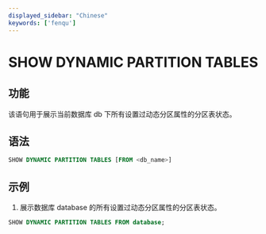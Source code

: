 ```yaml
---
displayed_sidebar: "Chinese"
keywords: ['fenqu']
---
```


# SHOW DYNAMIC PARTITION TABLES

## 功能

该语句用于展示当前数据库 db 下所有设置过动态分区属性的分区表状态。

## 语法

```sql
SHOW DYNAMIC PARTITION TABLES [FROM <db_name>]
```

## 示例

1. 展示数据库 database 的所有设置过动态分区属性的分区表状态。

```sql
SHOW DYNAMIC PARTITION TABLES FROM database;
```
